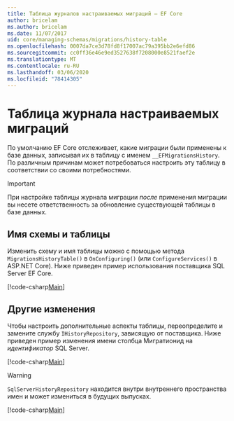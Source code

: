 ```yaml
---
title: Таблица журналов настраиваемых миграций — EF Core
author: bricelam
ms.author: bricelam
ms.date: 11/07/2017
uid: core/managing-schemas/migrations/history-table
ms.openlocfilehash: 0007da7ce3d78fd8f17007ac79a395bb2e6efd86
ms.sourcegitcommit: cc0ff36e46e9ed3527638f7208000e8521faef2e
ms.translationtype: MT
ms.contentlocale: ru-RU
ms.lasthandoff: 03/06/2020
ms.locfileid: "78414305"
---
```

# <a name="custom-migrations-history-table"></a>Таблица журнала настраиваемых миграций

По умолчанию EF Core отслеживает, какие миграции были применены к базе данных, записывая их в таблицу с именем `__EFMigrationsHistory`. По различным причинам может потребоваться настроить эту таблицу в соответствии со своими потребностями.

> [!IMPORTANT]
> При настройке таблицы журнала миграции *после* применения миграции вы несете ответственность за обновление существующей таблицы в базе данных.

## <a name="schema-and-table-name"></a>Имя схемы и таблицы

Изменить схему и имя таблицы можно с помощью метода `MigrationsHistoryTable()` в `OnConfiguring()` (или `ConfigureServices()` в ASP.NET Core). Ниже приведен пример использования поставщика SQL Server EF Core.

[!code-csharp[Main](../../../../samples/core/Schemas/Migrations/MigrationTableNameContext.cs#TableNameContext)]

## <a name="other-changes"></a>Другие изменения

Чтобы настроить дополнительные аспекты таблицы, переопределите и замените службу `IHistoryRepository`, зависящую от поставщика. Ниже приведен пример изменения имени столбца Мигратионид на *идентификатор* SQL Server.

[!code-csharp[Main](../../../../samples/core/Schemas/Migrations/MyHistoryRepository.cs#HistoryRepositoryContext)]

> [!WARNING]
> `SqlServerHistoryRepository` находится внутри внутреннего пространства имен и может измениться в будущих выпусках.

[!code-csharp[Main](../../../../samples/core/Schemas/Migrations/MyHistoryRepository.cs#HistoryRepository)]
